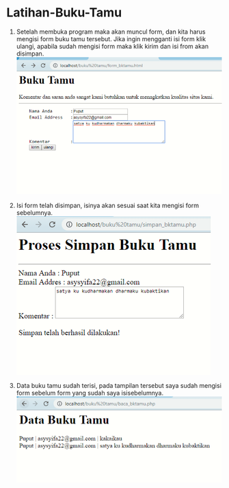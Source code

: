 # Latihan-Buku-Tamu
1. Setelah membuka program maka akan muncul form, dan kita harus mengisi form buku tamu tersebut. Jika ingin mengganti isi form klik ulangi, apabila sudah mengisi form maka klik kirim dan isi from akan disimpan.
![alt text](https://github.com/Rahmawatiasysyifaputri/Latihan-Buku-Tamu/blob/master/buku%20tamu.PNG?raw=true)

2. Isi form telah disimpan, isinya akan sesuai saat kita mengisi form sebelumnya.
![alt text](https://github.com/Rahmawatiasysyifaputri/Latihan-Buku-Tamu/blob/master/simpan%20buku%20tamu.PNG?raw=true)

3. Data buku tamu sudah terisi, pada tampilan tersebut saya sudah mengisi form sebelum form yang sudah saya isisebelumnya.
![alt text](https://github.com/Rahmawatiasysyifaputri/Latihan-Buku-Tamu/blob/master/data%20buku%20tamu%20baru.PNG?raw=true)
